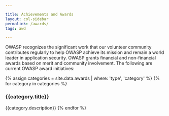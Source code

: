 ```yaml
---

title: Achievements and Awards
layout: col-sidebar
permalink: /awards/
tags: awd

---
```


OWASP recognizes the significant work that our volunteer community contributes regularly to help OWASP achieve its mission and remain a world leader in application security. OWASP 
grants financial and non-financial awards based on merit and community involvement. The following are current OWASP award initiatives:

{% assign categories = site.data.awards | where: 'type', 'category' %}
{% for category in categories %}
### {{category.title}}
{{category.description}}
{% endfor %}